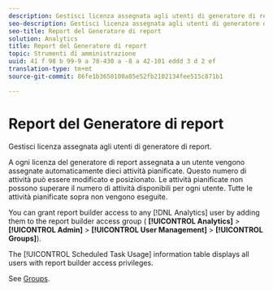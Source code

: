 ```yaml
---
description: Gestisci licenza assegnata agli utenti di generatore di report.
seo-description: Gestisci licenza assegnata agli utenti di generatore di report.
seo-title: Report del Generatore di report
solution: Analytics
title: Report del Generatore di report
topic: Strumenti di amministrazione
uuid: 41 f 98 b 99-9 a 78-430 a -8 a 42-101 eddd 3 d 2 ef
translation-type: tm+mt
source-git-commit: 86fe1b3650100a05e52fb2102134fee515c871b1

---
```



# Report del Generatore di report

Gestisci licenza assegnata agli utenti di generatore di report.

A ogni licenza del generatore di report assegnata a un utente vengono assegnate automaticamente dieci attività pianificate. Questo numero di attività può essere modificato e posizionato. Le attività pianificate non possono superare il numero di attività disponibili per ogni utente. Tutte le attività pianificate sopra non vengono eseguite.

You can grant report builder access to any [!DNL Analytics] user by adding them to the report builder access group ( **[!UICONTROL Analytics]** &gt; **[!UICONTROL Admin]** &gt; **[!UICONTROL User Management]** &gt; **[!UICONTROL Groups]**).

The [!UICONTROL Scheduled Task Usage] information table displays all users with report builder access privileges.

See [Groups](../../admin/user-management2/c-user-groups/groups.md#concept_6C565553DCE3417C909234B2F044A02F).
